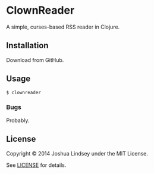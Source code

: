 # ClownReader
A simple, curses-based RSS reader in Clojure.

## Installation
Download from GitHub.

## Usage

    $ clownreader

### Bugs
Probably.

## License

Copyright © 2014 Joshua Lindsey under the MIT License.

See [LICENSE](LICENSE) for details.

